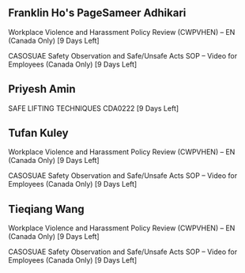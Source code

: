 Franklin Ho's PageSameer Adhikari
---------------

Workplace Violence and Harassment Policy Review (CWPVHEN) – EN (Canada Only) [9 Days Left]

CASOSUAE Safety Observation and Safe/Unsafe Acts SOP – Video for Employees (Canada Only) [9 Days Left]

Priyesh Amin
------------

SAFE LIFTING TECHNIQUES CDA0222 [9 Days Left]

Tufan Kuley
-----------

Workplace Violence and Harassment Policy Review (CWPVHEN) – EN (Canada Only) [9 Days Left]

CASOSUAE Safety Observation and Safe/Unsafe Acts SOP – Video for Employees (Canada Only) [9 Days Left]

Tieqiang Wang
-------------

Workplace Violence and Harassment Policy Review (CWPVHEN) – EN (Canada Only) [9 Days Left]

CASOSUAE Safety Observation and Safe/Unsafe Acts SOP – Video for Employees (Canada Only) [9 Days Left]

